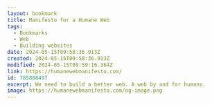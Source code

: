 ```yaml
---
layout: bookmark
title: Manifesto for a Humane Web
tags:
  - Bookmarks
  - Web
  - Building websites
date: 2024-05-15T09:58:36.913Z
created: 2024-05-15T09:58:36.913Z
modified: 2024-05-15T09:59:16.364Z
link: https://humanewebmanifesto.com/
id: 785808497
excerpt: We need to build a better web. A web by and for humans.
image: https://humanewebmanifesto.com/og-image.png
---
```

